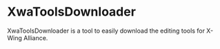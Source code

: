 # XwaToolsDownloader

XwaToolsDownloader is a tool to easily download the editing tools for X-Wing Alliance.
